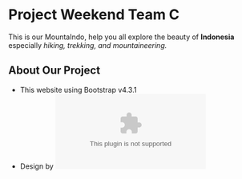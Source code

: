 # Project Weekend Team C

This is our MountaIndo, help you all explore the beauty of **Indonesia** especially _hiking, trekking, and mountaineering._

## About Our Project

- This website using Bootstrap v4.3.1
- Design by ![Figma](https://www.figma.com/file/GEpRxUnvOG3HtSl5HwVpvjnQ/mountaindo.com)
